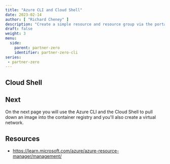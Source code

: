 ```yaml
---
title: "Azure CLI and Cloud Shell"
date: 2023-02-14
author: [ "Richard Cheney" ]
description: "Create a simple resource and resource group via the portal. Learn about providers and resourceIds."
draft: false
weight: 3
menu:
  side:
    parent: partner-zero
    identifier: partner-zero-cli
series:
 - partner-zero
---
```


## Cloud Shell

## Next

On the next page you will use the Azure CLI and the Cloud Shell to pull down an image into the container registry and you'll also create a virtual network.

## Resources

* <https://learn.microsoft.com/azure/azure-resource-manager/management/>
